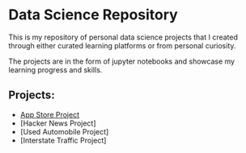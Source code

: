 # Data Science Repository

This is my repository of personal data science projects that I created through either curated learning platforms or from personal curiosity. 

The projects are in the form of jupyter notebooks and showcase my learning progress and skills.  

## Projects:
- [App Store Project](https://github.com/htwalden/Data-Science-Project-Repository/blob/main/Free_App_Data_Project.ipynb)
- [Hacker News Project]
- [Used Automobile Project]
- [Interstate Traffic Project]

